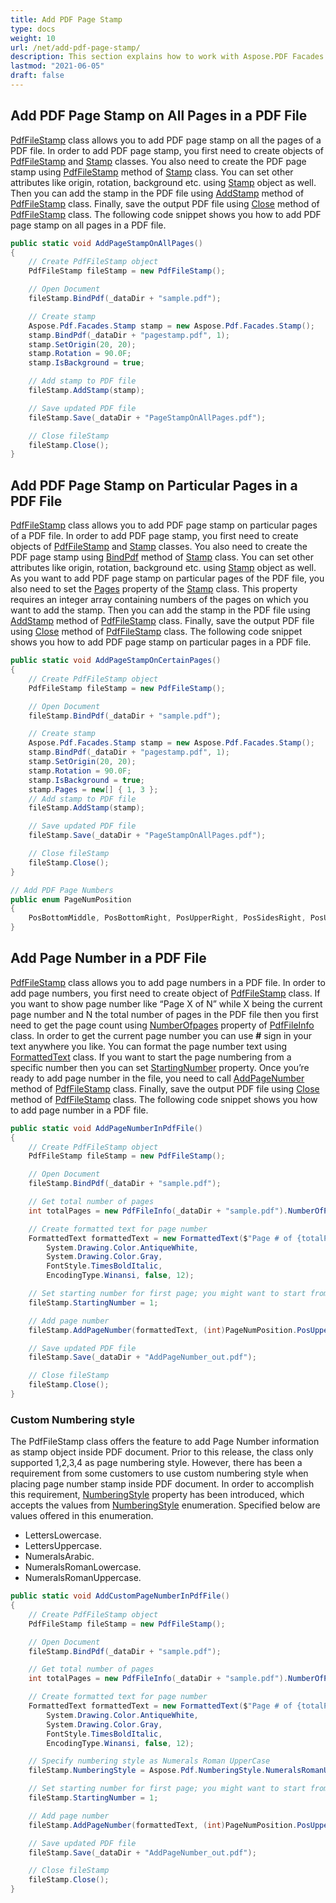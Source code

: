 ```yaml
---
title: Add PDF Page Stamp
type: docs
weight: 10
url: /net/add-pdf-page-stamp/
description: This section explains how to work with Aspose.PDF Facades using PdfFileStamp Class.
lastmod: "2021-06-05"
draft: false
---
```


## Add PDF Page Stamp on All Pages in a PDF File

[PdfFileStamp](https://reference.aspose.com/pdf/net/aspose.pdf.facades/pdffilestamp) class allows you to add PDF page stamp on all the pages of a PDF file. In order to add PDF page stamp, you first need to create objects of [PdfFileStamp](https://reference.aspose.com/pdf/net/aspose.pdf.facades/pdffilestamp) and [Stamp](https://reference.aspose.com/pdf/net/aspose.pdf/stamp) classes. You also need to create the PDF page stamp using [PdfFileStamp](https://reference.aspose.com/pdf/net/aspose.pdf.facades/pdffilestamp)  method of [Stamp](https://reference.aspose.com/pdf/net/aspose.pdf/stamp) class. You can set other attributes like origin, rotation, background etc. using [Stamp](https://reference.aspose.com/pdf/net/aspose.pdf/stamp) object as well. Then you can add the stamp in the PDF file using [AddStamp](https://reference.aspose.com/pdf/net/aspose.pdf.facades/pdffilestamp/methods/addstamp) method of [PdfFileStamp](https://reference.aspose.com/pdf/net/aspose.pdf.facades/pdffilestamp) class. Finally, save the output PDF file using [Close](https://reference.aspose.com/pdf/net/aspose.pdf.facades/facade/methods/close) method of [PdfFileStamp](https://reference.aspose.com/pdf/net/aspose.pdf.facades/pdffilestamp) class. The following code snippet shows you how to add PDF page stamp on all pages in a PDF file.

```csharp
public static void AddPageStampOnAllPages()
{
    // Create PdfFileStamp object
    PdfFileStamp fileStamp = new PdfFileStamp();

    // Open Document
    fileStamp.BindPdf(_dataDir + "sample.pdf");

    // Create stamp
    Aspose.Pdf.Facades.Stamp stamp = new Aspose.Pdf.Facades.Stamp();
    stamp.BindPdf(_dataDir + "pagestamp.pdf", 1);
    stamp.SetOrigin(20, 20);
    stamp.Rotation = 90.0F;
    stamp.IsBackground = true;

    // Add stamp to PDF file
    fileStamp.AddStamp(stamp);

    // Save updated PDF file
    fileStamp.Save(_dataDir + "PageStampOnAllPages.pdf");

    // Close fileStamp
    fileStamp.Close();
}
```

## Add PDF Page Stamp on Particular Pages in a PDF File

[PdfFileStamp](https://reference.aspose.com/pdf/net/aspose.pdf.facades/pdffilestamp) class allows you to add PDF page stamp on particular pages of a PDF file. In order to add PDF page stamp, you first need to create objects of [PdfFileStamp](https://reference.aspose.com/pdf/net/aspose.pdf.facades/pdffilestamp) and [Stamp](https://reference.aspose.com/pdf/net/aspose.pdf/stamp) classes. You also need to create the PDF page stamp using [BindPdf](https://reference.aspose.com/pdf/net/aspose.pdf.facades.facade/bindpdf/methods/3) method of [Stamp](https://reference.aspose.com/pdf/net/aspose.pdf/stamp) class. You can set other attributes like origin, rotation, background etc. using [Stamp](https://reference.aspose.com/pdf/net/aspose.pdf/stamp) object as well. As you want to add PDF page stamp on particular pages of the PDF file, you also need to set the [Pages](https://reference.aspose.com/pdf/net/aspose.pdf.facades/stamp/properties/pages) property of the [Stamp](https://reference.aspose.com/pdf/net/aspose.pdf/stamp) class. This property requires an integer array containing numbers of the pages on which you want to add the stamp. Then you can add the stamp in the PDF file using [AddStamp](https://reference.aspose.com/pdf/net/aspose.pdf.facades/pdffilestamp/methods/addstamp) method of [PdfFileStamp](https://reference.aspose.com/pdf/net/aspose.pdf.facades/pdffilestamp) class. Finally, save the output PDF file using [Close](https://reference.aspose.com/pdf/net/aspose.pdf.facades/facade/methods/close) method of [PdfFileStamp](https://reference.aspose.com/pdf/net/aspose.pdf.facades/pdffilestamp) class. The following code snippet shows you how to add PDF page stamp on particular pages in a PDF file.

```csharp
public static void AddPageStampOnCertainPages()
{
    // Create PdfFileStamp object
    PdfFileStamp fileStamp = new PdfFileStamp();

    // Open Document
    fileStamp.BindPdf(_dataDir + "sample.pdf");

    // Create stamp
    Aspose.Pdf.Facades.Stamp stamp = new Aspose.Pdf.Facades.Stamp();
    stamp.BindPdf(_dataDir + "pagestamp.pdf", 1);
    stamp.SetOrigin(20, 20);
    stamp.Rotation = 90.0F;
    stamp.IsBackground = true;
    stamp.Pages = new[] { 1, 3 };
    // Add stamp to PDF file
    fileStamp.AddStamp(stamp);

    // Save updated PDF file
    fileStamp.Save(_dataDir + "PageStampOnAllPages.pdf");

    // Close fileStamp
    fileStamp.Close();
}

// Add PDF Page Numbers
public enum PageNumPosition
{
    PosBottomMiddle, PosBottomRight, PosUpperRight, PosSidesRight, PosUpperMiddle, PosBottomLeft, PosSidesLeft, PosUpperLeft
}
```

## Add Page Number in a PDF File

[PdfFileStamp](https://reference.aspose.com/pdf/net/aspose.pdf.facades/pdffilestamp) class allows you to add page numbers in a PDF file. In order to add page numbers, you first need to create object of [PdfFileStamp](https://reference.aspose.com/pdf/net/aspose.pdf.facades/pdffilestamp) class. If you want to show page number like “Page X of N” while X being the current page number and N the total number of pages in the PDF file then you first need to get the page count using [NumberOfpages](https://reference.aspose.com/pdf/net/aspose.pdf.facades/pdffileinfo/properties/numberofpages) property of [PdfFileInfo](https://reference.aspose.com/pdf/net/aspose.pdf.facades/pdffileinfo) class. In order to get the current page number you can use **#** sign in your text anywhere you like. You can format the page number text using [FormattedText](https://reference.aspose.com/pdf/net/aspose.pdf.facades/formattedtext) class. If you want to start the page numbering from a specific number then you can set [StartingNumber](https://reference.aspose.com/pdf/net/aspose.pdf.facades/pdffilestamp/properties/startingnumber) property. Once you’re ready to add page number in the file, you need to call [AddPageNumber](https://reference.aspose.com/pdf/net/aspose.pdf.facades.pdffilestamp/addpagenumber/methods/7) method of [PdfFileStamp](https://reference.aspose.com/pdf/net/aspose.pdf.facades/pdffilestamp) class. Finally, save the output PDF file using [Close](https://reference.aspose.com/pdf/net/aspose.pdf.facades/facade/methods/close) method of [PdfFileStamp](https://reference.aspose.com/pdf/net/aspose.pdf.facades/pdffilestamp) class. The following code snippet shows you how to add page number in a PDF file.

```csharp
public static void AddPageNumberInPdfFile()
{
    // Create PdfFileStamp object
    PdfFileStamp fileStamp = new PdfFileStamp();

    // Open Document
    fileStamp.BindPdf(_dataDir + "sample.pdf");

    // Get total number of pages
    int totalPages = new PdfFileInfo(_dataDir + "sample.pdf").NumberOfPages;

    // Create formatted text for page number
    FormattedText formattedText = new FormattedText($"Page # of {totalPages}",
        System.Drawing.Color.AntiqueWhite,
        System.Drawing.Color.Gray,
        FontStyle.TimesBoldItalic,
        EncodingType.Winansi, false, 12);

    // Set starting number for first page; you might want to start from 2 or more
    fileStamp.StartingNumber = 1;

    // Add page number
    fileStamp.AddPageNumber(formattedText, (int)PageNumPosition.PosUpperRight);

    // Save updated PDF file
    fileStamp.Save(_dataDir + "AddPageNumber_out.pdf");

    // Close fileStamp
    fileStamp.Close();
}
```

### Custom Numbering style

The PdfFileStamp class offers the feature to add Page Number information as stamp object inside PDF document. Prior to this release, the class only supported 1,2,3,4 as page numbering style. However, there has been a requirement from some customers to use custom numbering style when placing page number stamp inside PDF document. In order to accomplish this requirement, [NumberingStyle](https://reference.aspose.com/pdf/net/aspose.pdf/numberingstyle) property has been introduced, which accepts the values from [NumberingStyle](https://reference.aspose.com/pdf/net/aspose.pdf/numberingstyle) enumeration. Specified below are values offered in this enumeration.

- LettersLowercase.
- LettersUppercase.
- NumeralsArabic.
- NumeralsRomanLowercase.
- NumeralsRomanUppercase.

```csharp
public static void AddCustomPageNumberInPdfFile()
{
    // Create PdfFileStamp object
    PdfFileStamp fileStamp = new PdfFileStamp();

    // Open Document
    fileStamp.BindPdf(_dataDir + "sample.pdf");

    // Get total number of pages
    int totalPages = new PdfFileInfo(_dataDir + "sample.pdf").NumberOfPages;

    // Create formatted text for page number
    FormattedText formattedText = new FormattedText($"Page # of {totalPages}",
        System.Drawing.Color.AntiqueWhite,
        System.Drawing.Color.Gray,
        FontStyle.TimesBoldItalic,
        EncodingType.Winansi, false, 12);

    // Specify numbering style as Numerals Roman UpperCase
    fileStamp.NumberingStyle = Aspose.Pdf.NumberingStyle.NumeralsRomanUppercase;

    // Set starting number for first page; you might want to start from 2 or more
    fileStamp.StartingNumber = 1;

    // Add page number
    fileStamp.AddPageNumber(formattedText, (int)PageNumPosition.PosUpperRight);

    // Save updated PDF file
    fileStamp.Save(_dataDir + "AddPageNumber_out.pdf");

    // Close fileStamp
    fileStamp.Close();
}
```

